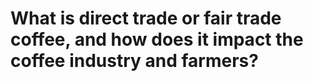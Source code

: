 # What is direct trade or fair trade coffee, and how does it impact the coffee industry and farmers?

